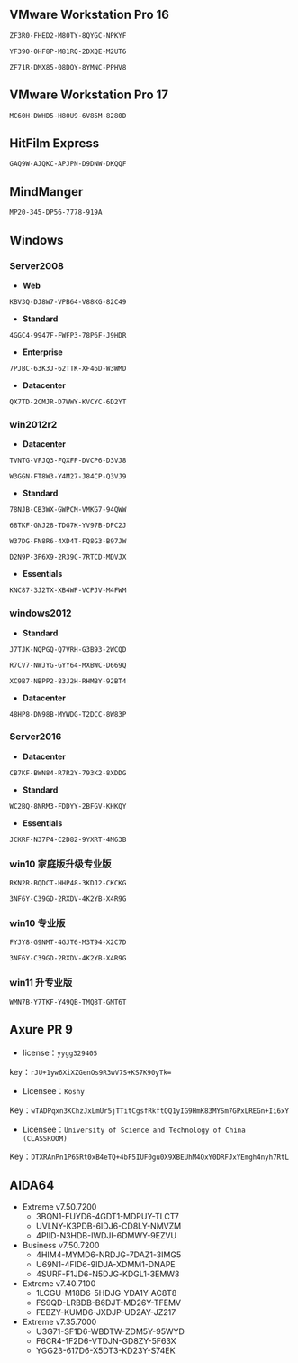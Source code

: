 ## VMware Workstation Pro 16

`ZF3R0-FHED2-M80TY-8QYGC-NPKYF`

`YF390-0HF8P-M81RQ-2DXQE-M2UT6`

`ZF71R-DMX85-08DQY-8YMNC-PPHV8`

## VMware Workstation Pro 17

`MC60H-DWHD5-H80U9-6V85M-8280D`

## HitFilm Express

`GAQ9W-AJQKC-APJPN-D9DNW-DKQQF`

## MindManger

`MP20-345-DP56-7778-919A`

## Windows

### Server2008

- **Web**

`KBV3Q-DJ8W7-VPB64-V88KG-82C49`

- **Standard**

`4GGC4-9947F-FWFP3-78P6F-J9HDR`

- **Enterprise**

`7PJBC-63K3J-62TTK-XF46D-W3WMD`

- **Datacenter**

`QX7TD-2CMJR-D7WWY-KVCYC-6D2YT`

### win2012r2

- **Datacenter**

`TVNTG-VFJQ3-FQXFP-DVCP6-D3VJ8`

`W3GGN-FT8W3-Y4M27-J84CP-Q3VJ9`

- **Standard**

`78NJB-CB3WX-GWPCM-VMKG7-94QWW`

`68TKF-GNJ28-TDG7K-YV97B-DPC2J`

`W37DG-FN8R6-4XD4T-FQ8G3-B97JW`

`D2N9P-3P6X9-2R39C-7RTCD-MDVJX`

- **Essentials**

`KNC87-3J2TX-XB4WP-VCPJV-M4FWM`

### windows2012

- **Standard**

`J7TJK-NQPGQ-Q7VRH-G3B93-2WCQD`

`R7CV7-NWJYG-GYY64-MXBWC-D669Q`

`XC9B7-NBPP2-83J2H-RHMBY-92BT4`

- **Datacenter**

`48HP8-DN98B-MYWDG-T2DCC-8W83P`

### Server2016

- **Datacenter**

`CB7KF-BWN84-R7R2Y-793K2-8XDDG`

- **Standard**

`WC2BQ-8NRM3-FDDYY-2BFGV-KHKQY`

- **Essentials**

`JCKRF-N37P4-C2D82-9YXRT-4M63B`

### win10 家庭版升级专业版

`RKN2R-BQDCT-HHP48-3KDJ2-CKCKG`

`3NF6Y-C39GD-2RXDV-4K2YB-X4R9G`

### win10 专业版

`FYJY8-G9NMT-4GJT6-M3T94-X2C7D`

`3NF6Y-C39GD-2RXDV-4K2YB-X4R9G`

### win11 升专业版

`WMN7B-Y7TKF-Y49QB-TMQ8T-GMT6T`

## Axure PR 9

- license：`yygg329405`

key：`rJU+1yw6XiXZGenOs9R3wV7S+KS7K90yTk=`

- Licensee：`Koshy`

Key：`wTADPqxn3KChzJxLmUr5jTTitCgsfRkftQQ1yIG9HmK83MYSm7GPxLREGn+Ii6xY`

- Licensee：`University of Science and Technology of China (CLASSROOM)`

Key：`DTXRAnPn1P65Rt0xB4eTQ+4bF5IUF0gu0X9XBEUhM4QxY0DRFJxYEmgh4nyh7RtL`

## AIDA64

- Extreme v7.50.7200
  - 3BQN1-FUYD6-4GDT1-MDPUY-TLCT7
  - UVLNY-K3PDB-6IDJ6-CD8LY-NMVZM
  - 4PIID-N3HDB-IWDJI-6DMWY-9EZVU
- Business v7.50.7200
  - 4HIM4-MYMD6-NRDJG-7DAZ1-3IMG5
  - U69N1-4FID6-9IDJA-XDMM1-DNAPE
  - 4SURF-F1JD6-N5DJG-KDGL1-3EMW3
- Extreme v7.40.7100
  - 1LCGU-M18D6-5HDJG-YDA1Y-AC8T8
  - FS9QD-LRBDB-B6DJT-MD26Y-TFEMV
  - FEBZY-KUMD6-JXDJP-UD2AY-JZ217
- Extreme v7.35.7000
  - U3G71-SF1D6-WBDTW-ZDM5Y-95WYD
  - F6CR4-1F2D6-VTDJN-GD8ZY-5F63X
  - YGG23-617D6-X5DT3-KD23Y-S74EK
